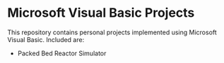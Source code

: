 # Microsoft Visual Basic Projects
This repository contains personal projects implemented using Microsoft Visual Basic.
Included are:
* Packed Bed Reactor Simulator
